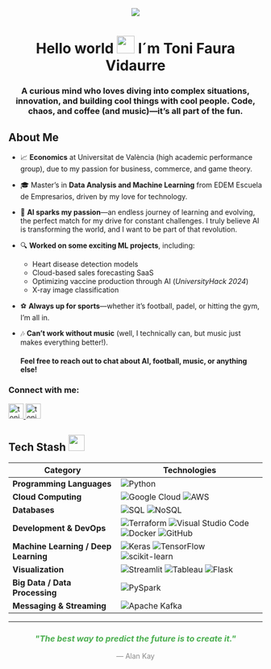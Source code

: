 <p align="center">
    <img src="https://readme-typing-svg.herokuapp.com/?lines=%3E+AI+%26+Machine+Learning+Engineer%20%7C%20Data+Scientist;%3E+Economist%20%7C%20e-Com&center=true&width=700&height=45&speed=50&pause=1000&color=%2328a745">
</p>

<h1 align="center">Hello world <img src="https://media.giphy.com/media/hvRJCLFzcasrR4ia7z/giphy.gif" width="35"> I´m Toni Faura Vidaurre </h1>

<h3 align="center">A curious mind who loves diving into complex situations, innovation, and building cool things with cool people.  
Code, chaos, and coffee (and music)—it’s all part of the fun.</h3>

## About Me

- 📈 **Economics** at Universitat de València (high academic performance group), due to my passion for business, commerce, and game theory.
- 🎓 Master’s in **Data Analysis and Machine Learning** from EDEM Escuela de Empresarios, driven by my love for technology.
- 🤖 **AI sparks my passion**—an endless journey of learning and evolving, the perfect match for my drive for constant challenges. I truly believe AI is transforming the world, and I want to be part of that revolution.
- 🔍 **Worked on some exciting ML projects**, including:
	- Heart disease detection models
	- Cloud-based sales forecasting SaaS
	- Optimizing vaccine production through AI (_UniversityHack 2024_)
	- X-ray image classification
- ⚽ **Always up for sports**—whether it’s football, padel, or hitting the gym, I’m all in.
- 🎶 **Can’t work without music** (well, I technically can, but music just makes everything better!).

   #### **Feel free to reach out** to chat about AI, football, music, or anything else!

<h3 align="left">Connect with me:</h3>
<p align="left">
  <!-- LinkedIn -->
  <a href="https://www.linkedin.com/in/toni-faura-vidaurre-9379a6306/" target="blank">
    <img src="https://img.shields.io/badge/LinkedIn-%230A66C2?style=flat-square&logo=linkedin&logoColor=white" alt="toni-faura-vidaurre" height="30" />
  </a>

  <!-- Gmail -->
  <a href="mailto:tonifaura01@gmail.com" target="blank">
    <img src="https://img.shields.io/badge/Gmail-D14836?style=flat-square&logo=gmail&logoColor=white" alt="toni-faura-vidaurre" height="30" />
  </a>
</p>

## Tech Stash <img src="https://media2.giphy.com/media/QssGEmpkyEOhBCb7e1/giphy.gif?cid=ecf05e47a0n3gi1bfqntqmob8g9aid1oyj2wr3ds3mg700bl&rid=giphy.gif" width="32px">

| **Category**                 | **Technologies**                                                                                                                                                                                                                   |
|------------------------------|---------------------------------------------------------------------------------------------------------------------------------------------------------------------------------------------|
| **Programming Languages**    | ![Python](https://img.shields.io/badge/Python-3776AB?style=flat-square&logo=python&logoColor=white)                                                                                        |
| **Cloud Computing**          | ![Google Cloud](https://img.shields.io/badge/Google%20Cloud-%234285F4?style=flat-square&logo=google-cloud&logoColor=white) ![AWS](https://img.shields.io/badge/AWS-%23FF9900?style=flat-square&logo=amazon-web-services&logoColor=white) |
| **Databases**                | ![SQL](https://img.shields.io/badge/SQL-003B57?style=flat-square&logo=postgresql&logoColor=white) ![NoSQL](https://img.shields.io/badge/MongoDB-13aa52?style=flat-square&logo=mongodb&logoColor=white)  |
| **Development & DevOps**     | ![Terraform](https://img.shields.io/badge/Terraform-%235835CC?style=flat-square&logo=terraform&logoColor=white) ![Visual Studio Code](https://img.shields.io/badge/VS%20Code-0078D7?style=flat-square&logo=visual-studio-code&logoColor=white) ![Docker](https://img.shields.io/badge/Docker-2496ED?style=flat-square&logo=docker&logoColor=white) ![GitHub](https://img.shields.io/badge/GitHub-%23121011?style=flat-square&logo=github&logoColor=white) |
| **Machine Learning / Deep Learning** | ![Keras](https://img.shields.io/badge/Keras-D00000?style=flat-square&logo=keras&logoColor=white) ![TensorFlow](https://img.shields.io/badge/TensorFlow-FF6F00?style=flat-square&logo=tensorflow&logoColor=white) ![scikit-learn](https://img.shields.io/badge/scikit--learn-F7931E?style=flat-square&logo=scikitlearn&logoColor=white) |
| **Visualization**            | ![Streamlit](https://img.shields.io/badge/Streamlit-FF4B4B?style=flat-square&logo=streamlit&logoColor=white) ![Tableau](https://img.shields.io/badge/Tableau-E97627?style=flat-square&logo=tableau&logoColor=white) ![Flask](https://img.shields.io/badge/Flask-000?style=flat-square&logo=flask&logoColor=white) |
| **Big Data / Data Processing** | ![PySpark](https://img.shields.io/badge/PySpark-E25A1C?style=flat-square&logo=apachespark&logoColor=white)                                                                                                                     |
| **Messaging & Streaming**    | ![Apache Kafka](https://img.shields.io/badge/Apache%20Kafka-000?style=flat-square&logo=apachekafka&logoColor=white)                                                                          |



<hr>
<h3 align="center" style="color:#4CAF50;"><i>"The best way to predict the future is to create it."</i></h3>
<p align="center" style="color:#888;">— Alan Kay</p>

